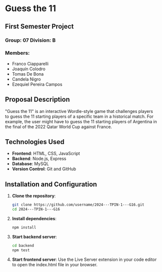 # Guess the 11

## First Semester Project

### Group: 07 Division: B

### Members:
- Franco Ciapparelli
- Joaquín Colodro
- Tomas De Bona
- Candela Nigro
- Ezequiel Pereira Campos

## Proposal Description

"Guess the 11" is an interactive Wordle-style game that challenges players to guess the 11 starting players of a specific team in a historical match. For example, the user might have to guess the 11 starting players of Argentina in the final of the 2022 Qatar World Cup against France.

## Technologies Used

- **Frontend**: HTML, CSS, JavaScript
- **Backend**: Node.js, Express
- **Database**: MySQL
- **Version Control**: Git and GitHub

## Installation and Configuration

1. **Clone the repository**:
   ```bash
   git clone https://github.com/username/2024---TPIN-1---G16.git
   cd 2024---TPIN-1---G16


2. **Install dependencies**:
   ```bash
   npm install

3. **Start backend server**:
   ```bash
   cd backend
   npm test

4. **Start frontend server**:
   Use the Live Server extension in your code editor to open the index.html file in your browser.


